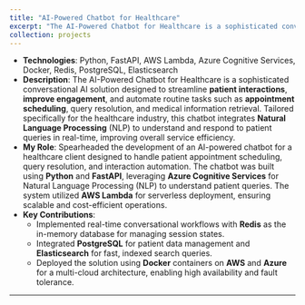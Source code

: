 ```yaml
---
title: "AI-Powered Chatbot for Healthcare"
excerpt: "The AI-Powered Chatbot for Healthcare is a sophisticated conversational AI solution designed to streamline **patient interactions**, **improve engagement**, and automate routine tasks such as **appointment scheduling**, query resolution, and medical information retrieval. <br/><img src='/images/chatbot.png'>"
collection: projects
---
```


- **Technologies**: Python, FastAPI, AWS Lambda, Azure Cognitive Services, Docker, Redis, PostgreSQL, Elasticsearch
- **Description**: The AI-Powered Chatbot for Healthcare is a sophisticated conversational AI solution designed to streamline **patient interactions**, **improve engagement**, and automate routine tasks such as **appointment scheduling**, query resolution, and medical information retrieval. Tailored specifically for the healthcare industry, this chatbot integrates **Natural Language Processing** (NLP) to understand and respond to patient queries in real-time, improving overall service efficiency.
- **My Role**: Spearheaded the development of an AI-powered chatbot for a healthcare client designed to handle patient appointment scheduling, query resolution, and interaction automation. The chatbot was built using **Python** and **FastAPI**, leveraging **Azure Cognitive Services** for Natural Language Processing (NLP) to understand patient queries. The system utilized **AWS Lambda** for serverless deployment, ensuring scalable and cost-efficient operations.
- **Key Contributions**:
  - Implemented real-time conversational workflows with **Redis** as the in-memory database for managing session states.
  - Integrated **PostgreSQL** for patient data management and **Elasticsearch** for fast, indexed search queries.
  - Deployed the solution using **Docker** containers on **AWS** and **Azure** for a multi-cloud architecture, enabling high availability and fault tolerance.
------